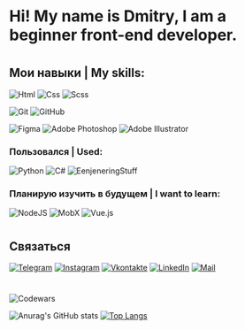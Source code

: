 # Hi! My name is Dmitry, I am a beginner front-end developer.
#
## Мои навыки | My skills:

![Html](https://img.shields.io/badge/-Html-ff5500?style=for-the-badge&logo=html5&logoColor=000)
![Css](https://img.shields.io/badge/-Css-0022ff?style=for-the-badge&logo=css3&logoColor=fff)
![Scss](https://img.shields.io/badge/-Scss-fc00a8?style=for-the-badge&logo=sass&logoColor=000)
<!--![JavaScript](https://img.shields.io/badge/-JavaScript-FFFF00?style=for-the-badge&logo=javascript&logoColor=000)-->


![Git](https://img.shields.io/badge/-Git-f75e5e?style=for-the-badge&logo=git&logoColor=000)
![GitHub](https://img.shields.io/badge/-GitHub-101012?style=for-the-badge&logo=GitHub&logoColor=fff)


![Figma](https://img.shields.io/badge/-Figma-0d8200?style=for-the-badge&logo=Figma&logoColor=fff)
![Adobe Photoshop](https://img.shields.io/badge/-Adobe_Photoshop-011161?style=for-the-badge&logo=AdobePhotoshop&logoColor=fff)
![Adobe Illustrator](https://img.shields.io/badge/-Adobe_Illustrator-ffa500?style=for-the-badge&logo=AdobeIllustrator&logoColor=fff)

### Пользовался | Used:

![Python](https://img.shields.io/badge/-PYTHON-green)
![C#](https://img.shields.io/badge/-C%23-blueviolet)
![EenjeneringStuff](https://img.shields.io/badge/ENJENEERING-STUFF-black)

 
 ### Планирую изучить в будущем | I want to learn:
![NodeJS](https://img.shields.io/badge/-Nodejs-43853d?style=for-the-badge&logo=Node.js&logoColor=white)
![MobX](https://img.shields.io/badge/-UNITY-turquoise?style=for-the-badge)
![Vue.js](https://img.shields.io/badge/-ANGULAR-green?style=for-the-badge)
#
## Связаться

[![Telegram](https://img.shields.io/badge/-Telegram-090909?style=for-the-badge&logo=telegram&logoColor=27A0D9)](https://t.me/dmitrygill)
[![Instagram](https://img.shields.io/badge/-Instagram-090909?style=for-the-badge&logo=instagram&logoColor=B4068E)](https://www.instagram.com/dmitrygil.png/)
[![Vkontakte](https://img.shields.io/badge/-Vkontakte-090909?style=for-the-badge&logo=Vk&logoColor=4F7DB3)](https://vk.com/dmitrygil)
[![LinkedIn](https://img.shields.io/badge/-LinkedIn-090909?style=for-the-badge&logo=linkedin&logoColor=007BB6)](https://www.linkedin.com/in/dmitrygil1/)
[![Mail](https://img.shields.io/badge/-Mail-090909?style=for-the-badge&logo=Mail&logoColor=4F7DB3)](https://e.mail.ru/cgi-bin/sentmsg?To=dmitrygil@mail.ru&from=otvet)
#

![Codewars](https://www.codewars.com/users/rsschool_ebd0e3bc4976bd09/badges/large)

![Anurag's GitHub stats](https://github-readme-stats.vercel.app/api?username=dmitrygil1&show_icons=true&theme=highcontrast) 
[![Top Langs](https://github-readme-stats.vercel.app/api/top-langs/?username=dmitrygil1&langs_count=8&layout=compact)](https://github.com/anuraghazra/github-readme-stats)
